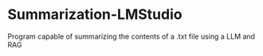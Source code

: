 # Summarization-LMStudio
Program capable of summarizing the contents of a .txt file using a LLM and RAG
